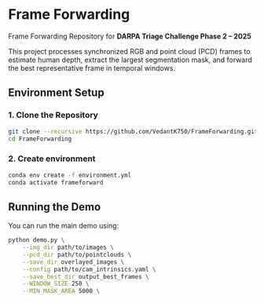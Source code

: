 # Frame Forwarding

Frame Forwarding Repository for **DARPA Triage Challenge Phase 2 – 2025**  

This project processes synchronized RGB and point cloud (PCD) frames to estimate human depth, extract the largest segmentation mask, and forward the best representative frame in temporal windows.



##  Environment Setup

### 1. Clone the Repository

```bash
git clone --recursive https://github.com/VedantK750/FrameForwarding.git
cd FrameForwarding
```

### 2. Create  environment

```bash
conda env create -f environment.yml
conda activate frameforward
```

## Running the Demo

You can run the main demo using:

```bash
python demo.py \
    --img_dir path/to/images \
    --pcd_dir path/to/pointclouds \
    --save_dir overlayed_images \
    --config path/to/cam_intrinsics.yaml \
    --save_best_dir output_best_frames \
    --WINDOW_SIZE 250 \
    --MIN_MASK_AREA 5000 \
```



